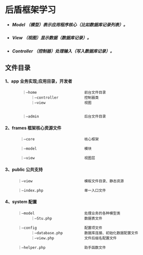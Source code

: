 #   后盾框架学习

* #####    Model         （模型）表示应用程序核心（比如数据库记录列表）。
* #####   View           （视图）显示数据（数据库记录）。
* #####   Controller     （控制器）处理输入（写入数据库记录）。

##      文件目录
####        1、app                业务实现;应用目录，开发者
            ｜—home                      前台文件目录
                ｜—controller            控制器类
                ｜—view                  视图
            
            
            ｜—admin                     后台文件目录            
            
####       2、frames             框架核心资源文件    
           ｜—core                       核心框架
           
           ｜—model                      模块    
            
           ｜—view                       视图层     
           
####      3、public             公共支持
          ｜—view                        模板文件目录、静态资源
          
          ｜—index.php                   单一入口文件
              
####      4、system             配置
          ｜—model                       处理业务的各种模型类
                ｜—Stu.php               数据表文件
            
          ｜—config                      配置项文件
                ｜—database.php          数据库连接、初始化数据配置文件  
                ｜—view.php              文件后缀名配置文件
            
          ｜—helper.php                  助手函数文件



        
        